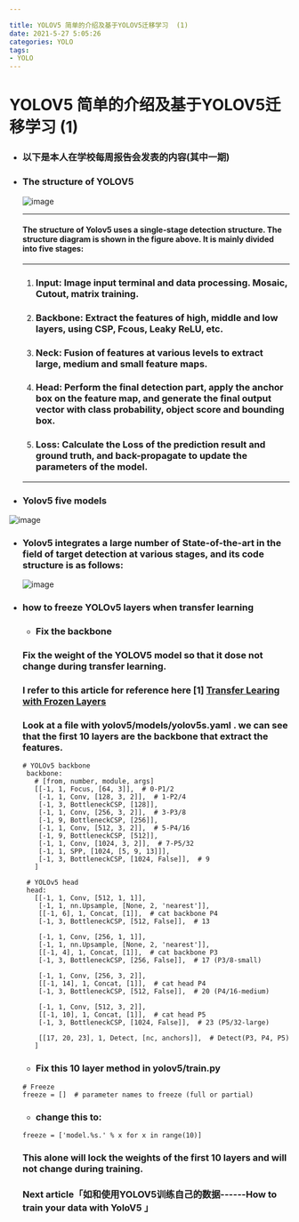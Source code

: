 ```yaml
---

title: YOLOV5 简单的介绍及基于YOLOV5迁移学习  (1)
date: 2021-5-27 5:05:26
categories: YOLO
tags:
- YOLO
---
```


# YOLOV5 简单的介绍及基于YOLOV5迁移学习  (1)

- ### 以下是本人在学校每周报告会发表的内容(其中一期)

- ### The structure of YOLOV5

  ![image](https://user-images.githubusercontent.com/50350039/119788546-30d9eb00-bf0d-11eb-94e4-98ab6d5e64be.png)

  ---

  #### The structure of Yolov5 uses a single-stage detection structure. The structure diagram is shown in the figure above. It is mainly divided into five stages:

  ***

  1. ### Input: Image input terminal and data processing. Mosaic, Cutout, matrix training.

  2. ### Backbone: Extract the features of high, middle and low layers, using CSP, Fcous, Leaky ReLU, etc.

  3. ### Neck: Fusion of features at various levels to extract large, medium and small feature maps.

  4. ### Head: Perform the final detection part, apply the anchor box on the feature map, and generate the final output vector with class probability, object score and bounding box.

  5. ### Loss: Calculate the Loss of the prediction result and ground truth, and back-propagate to update the parameters of the model.

  ---

  

- ###  Yolov5 five models

![image](https://user-images.githubusercontent.com/50350039/119789768-50bdde80-bf0e-11eb-9342-ae9580120805.png)

- ### Yolov5 integrates a large number of State-of-the-art in the field of target detection at various stages, and its code structure is as follows:

  ![image](https://user-images.githubusercontent.com/50350039/119792411-a1ced200-bf10-11eb-9cfe-9353f88a3c5c.png)

- ###  how to **freeze** YOLOv5  layers when **transfer learning**

  - ### Fix the backbone

  ### Fix the weight of the YOLOV5 model so that it dose not change during transfer learning.

  ### I refer to this article for reference here   [1] [Transfer Learing with Frozen Layers](https://github.com/ultralytics/yolov5/issues/1314)

  ### Look at a file with  yolov5/models/yolov5s.yaml . we can see that the first 10 layers are the backbone that extract the features.

  ```
  # YOLOv5 backbone 
   backbone: 
     # [from, number, module, args] 
     [[-1, 1, Focus, [64, 3]],  # 0-P1/2 
      [-1, 1, Conv, [128, 3, 2]],  # 1-P2/4 
      [-1, 3, BottleneckCSP, [128]], 
      [-1, 1, Conv, [256, 3, 2]],  # 3-P3/8 
      [-1, 9, BottleneckCSP, [256]], 
      [-1, 1, Conv, [512, 3, 2]],  # 5-P4/16 
      [-1, 9, BottleneckCSP, [512]], 
      [-1, 1, Conv, [1024, 3, 2]],  # 7-P5/32 
      [-1, 1, SPP, [1024, [5, 9, 13]]], 
      [-1, 3, BottleneckCSP, [1024, False]],  # 9 
     ] 
    
   # YOLOv5 head 
   head: 
     [[-1, 1, Conv, [512, 1, 1]], 
      [-1, 1, nn.Upsample, [None, 2, 'nearest']], 
      [[-1, 6], 1, Concat, [1]],  # cat backbone P4 
      [-1, 3, BottleneckCSP, [512, False]],  # 13 
    
      [-1, 1, Conv, [256, 1, 1]], 
      [-1, 1, nn.Upsample, [None, 2, 'nearest']], 
      [[-1, 4], 1, Concat, [1]],  # cat backbone P3 
      [-1, 3, BottleneckCSP, [256, False]],  # 17 (P3/8-small) 
    
      [-1, 1, Conv, [256, 3, 2]], 
      [[-1, 14], 1, Concat, [1]],  # cat head P4 
      [-1, 3, BottleneckCSP, [512, False]],  # 20 (P4/16-medium) 
    
      [-1, 1, Conv, [512, 3, 2]], 
      [[-1, 10], 1, Concat, [1]],  # cat head P5 
      [-1, 3, BottleneckCSP, [1024, False]],  # 23 (P5/32-large) 
    
      [[17, 20, 23], 1, Detect, [nc, anchors]],  # Detect(P3, P4, P5) 
     ] 
  ```

  

  - ### Fix this 10 layer method in yolov5/train.py

  ```
  # Freeze
  freeze = []  # parameter names to freeze (full or partial)
  ```

  

  - ### change this to:

  ```
  freeze = ['model.%s.' % x for x in range(10)]
  ```

  ###  This alone will lock the weights of the first 10 layers and will not change during training.

  ### Next article「如和使用YOLOV5训练自己的数据------How to train your data with YoloV5 」


